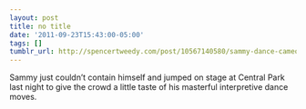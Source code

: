 ```yaml
---
layout: post
title: no title
date: '2011-09-23T15:43:00-05:00'
tags: []
tumblr_url: http://spencertweedy.com/post/10567140580/sammy-dance-cameo
---
```

Sammy just couldn’t contain himself and jumped on stage at Central Park last night to give the crowd a little taste of his masterful interpretive dance moves.
